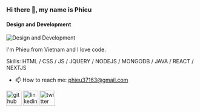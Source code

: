 ### Hi there 👋, my name is Phieu
#### Design and Development
![Design and Development](https://raw.githubusercontent.com/sagar-viradiya/sagar-viradiya/master/resources/banner.png)

I'm Phieu from Vietnam and I love code.

Skills: HTML / CSS / JS / JQUERY / NODEJS / MONGODB / JAVA / REACT / NEXTJS

- 📫 How to reach me: phieu37163@gmail.com 


[<img src='https://cdn.jsdelivr.net/npm/simple-icons@3.0.1/icons/github.svg' alt='github' height='40'>](https://github.com/https://github.com/phieu37)  [<img src='https://cdn.jsdelivr.net/npm/simple-icons@3.0.1/icons/linkedin.svg' alt='linkedin' height='40'>](https://www.linkedin.com/in/https://www.linkedin.com/in/pha%CC%A3m-%C4%91i%CC%80nh-hi%C3%AA%CC%81u-8719b5194//)  [<img src='https://cdn.jsdelivr.net/npm/simple-icons@3.0.1/icons/twitter.svg' alt='twitter' height='40'>](https://twitter.com/https://twitter.com/phieu37163)  

